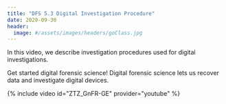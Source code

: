 ```yaml
---
title: "DFS 5.3 Digital Investigation Procedure"
date: 2020-09-30
header:
  image: #/assets/images/headers/goClass.jpg
---
```


In this video, we describe investigation procedures used for digital investigations.

Get started digital forensic science! Digital forensic science lets us recover data and investigate digital devices.

{% include video id="ZTZ_GnFR-GE" provider="youtube" %}